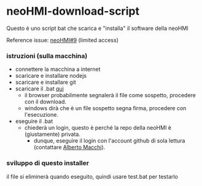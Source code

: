 # neoHMI-download-script

Questo è uno script bat che scarica e "installa" il software della neoHMI

Reference issue: [neoHMI#9](https://github.com/Emag-SU/neoHMI/issues/9)   (limited access)

### istruzioni (sulla macchina)
- connettere la macchina a internet
- scaricare e installare nodejs
- scaricare e installare git
- scaricare il .bat [qui](https://github.com/Emag-SU/neoHMI-download-script/releases/latest/download/install.bat)
  - il browser probabilmente segnalerà il file come sospetto, procedere con il download.
  - windows dirà che è un file sospetto segna firma, procedere con l'esecuzione.
- eseguire il .bat
  - chiederà un login, questo è perché la repo della neoHMI è (giustamente) privata.
    - dunque, eseguire il login con l'account github di sola lettura (contattare [Alberto Macchi](mailto:amacchi@emag.com)).


### sviluppo di questo installer
il file si eliminerà quando eseguito, quindi usare test.bat per testarlo